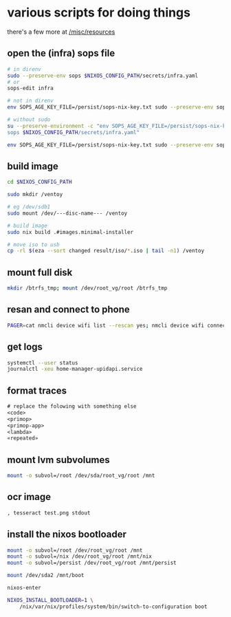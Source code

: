 # various scripts for doing things

there's a few more at [/misc/resources](/misc/resources)

## open the (infra) sops file

```bash
# in direnv
sudo --preserve-env sops $NIXOS_CONFIG_PATH/secrets/infra.yaml
# or
sops-edit infra

# not in direnv
env SOPS_AGE_KEY_FILE=/persist/sops-nix-key.txt sudo --preserve-env sops $NIXOS_CONFIG_PATH/secrets/

# without sudo
su --preserve-environment -c "env SOPS_AGE_KEY_FILE=/persist/sops-nix-key.txt
sops $NIXOS_CONFIG_PATH/secrets/infra.yaml"

env SOPS_AGE_KEY_FILE=/persist/sops-nix-key.txt sudo --preserve-env sops $"($env.NIXOS_CONFIG_PATH)/secrets/shared.yaml"
```

## build image

```bash
cd $NIXOS_CONFIG_PATH

sudo mkdir /ventoy

# eg /dev/sdb1
sudo mount /dev/---disc-name--- /ventoy

# build image
sudo nix build .#images.minimal-installer

# move iso to usb
cp -rl $(eza --sort changed result/iso/*.iso | tail -n1) /ventoy
```

## mount full disk

```bash
mkdir /btrfs_tmp; mount /dev/root_vg/root /btrfs_tmp
```

## resan and connect to phone

```bash
PAGER=cat nmcli device wifi list --rescan yes; nmcli device wifi connect upi-phone
```

## get logs

```bash
systemctl --user status
journalctl -xeu home-manager-upidapi.service
```

## format traces

```txt
# replace the folowing with something else
<code>
<primop>
<primop-app>
<lambda>
«repeated»
```

## mount lvm subvolumes

```bash
mount -o subvol=/root /dev/sda/root_vg/root /mnt
```

## ocr image

```bash
, tesseract test.png stdout
```

## install the nixos bootloader

```bash
mount -o subvol=/root /dev/root_vg/root /mnt
mount -o subvol=/nix /dev/root_vg/root /mnt/nix
mount -o subvol=/persist /dev/root_vg/root /mnt/persist

mount /dev/sda2 /mnt/boot

nixos-enter

NIXOS_INSTALL_BOOTLOADER=1 \
    /nix/var/nix/profiles/system/bin/switch-to-configuration boot
```
